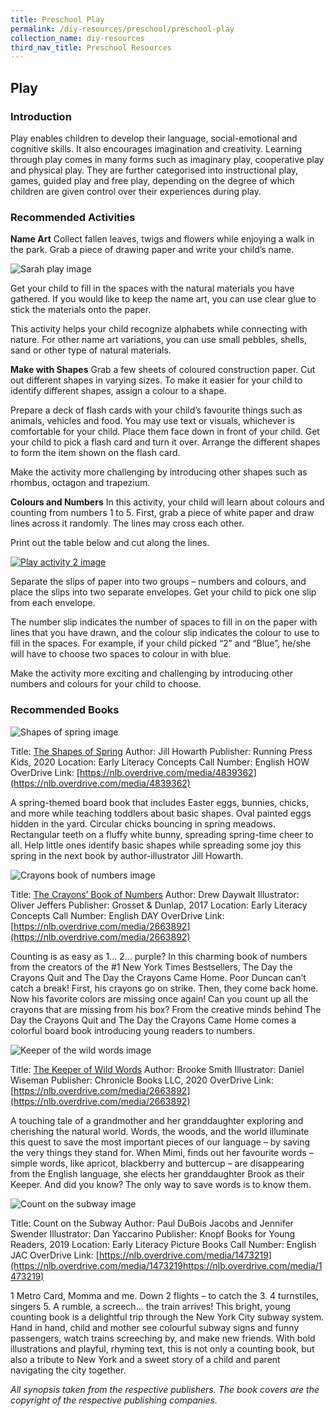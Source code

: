 ```yaml
---
title: Preschool Play
permalink: /diy-resources/preschool/preschool-play
collection_name: diy-resources
third_nav_title: Preschool Resources
---
```


## **Play**

### **Introduction**

Play enables children to develop their language, social-emotional and cognitive skills. It also encourages imagination and creativity. Learning through play comes in many forms such as imaginary play, cooperative play and physical play. They are further categorised into instructional play, games, guided play and free play, depending on the degree of which children are given control over their experiences during play.

### **Recommended Activities**

**Name Art**
Collect fallen leaves, twigs and flowers while enjoying a walk in the park. Grab a piece of drawing paper and write your child’s name.

![Sarah play image](/images/diyresources/preschool/Name_Play.jpg)

Get your child to fill in the spaces with the natural materials you have gathered. If you would like to keep the name art, you can use clear glue to stick the materials onto the paper.

This activity helps your child recognize alphabets while connecting with nature. For other name art variations, you can use small pebbles, shells, sand or other type of natural materials.

**Make with Shapes**
Grab a few sheets of coloured construction paper. Cut out different shapes in varying sizes. To make it easier for your child to identify different shapes, assign a colour to a shape.

Prepare a deck of flash cards with your child’s favourite things such as animals, vehicles and food. You may use text or visuals, whichever is comfortable for your child. Place them face down in front of your child. Get your child to pick a flash card and turn it over. Arrange the different shapes to form the item shown on the flash card.

Make the activity more challenging by introducing other shapes such as rhombus, octagon and trapezium.

**Colours and Numbers**
In this activity, your child will learn about colours and counting from numbers 1 to 5. First, grab a piece of white paper and draw lines across it randomly. The lines may cross each other.

Print out the table below and cut along the lines.

[![Play activity 2 image](/images/diyresources/preschool/Play_Activity2_small.jpg)](/images/diyresources/preschool/Play_Activity2.pdf)

Separate the slips of paper into two groups – numbers and colours, and place the slips into two separate envelopes. Get your child to pick one slip from each envelope.

The number slip indicates the number of spaces to fill in on the paper with lines that you have drawn, and the colour slip indicates the colour to use to fill in the spaces. For example, if your child picked “2” and “Blue”, he/she will have to choose two spaces to colour in with blue.

Make the activity more exciting and challenging by introducing other numbers and colours for your child to choose.

### **Recommended Books**

![Shapes of spring image](/images/diyresources/preschool/The-Shapes-of-Spring.jpg)

Title: [The Shapes of Spring](https://catalogue.nlb.gov.sg/cgi-bin/spydus.exe/ENQ/WPAC/BIBENQ?SETLVL=1&BRN=204466676)
Author: Jill Howarth
Publisher: Running Press Kids, 2020
Location: Early Literacy Concepts
Call Number: English HOW
OverDrive Link: [https://nlb.overdrive.com/media/4839362](https://nlb.overdrive.com/media/4839362)

A spring-themed board book that includes Easter eggs, bunnies, chicks, and more while teaching toddlers about basic shapes. Oval painted eggs hidden in the yard. Circular chicks bouncing in spring meadows. Rectangular teeth on a fluffy white bunny, spreading spring-time cheer to all. Help little ones identify basic shapes while spreading some joy this spring in the next book by author-illustrator Jill Howarth.

![Crayons book of numbers image](/images/diyresources/preschool/The-Crayons-Book-of-Numbers.jpg)

Title: [The Crayons’ Book of Numbers](https://catalogue.nlb.gov.sg/cgi-bin/spydus.exe/ENQ/WPAC/BIBENQ?SETLVL=1&BRN=204427756)
Author: Drew Daywalt
Illustrator: Oliver Jeffers
Publisher: Grosset & Dunlap, 2017
Location: Early Literacy Concepts
Call Number: English DAY
OverDrive Link: [https://nlb.overdrive.com/media/2663892](https://nlb.overdrive.com/media/2663892)

Counting is as easy as 1… 2… purple? In this charming book of numbers from the creators of the #1 New York Times Bestsellers, The Day the Crayons Quit and The Day the Crayons Came Home. Poor Duncan can’t catch a break! First, his crayons go on strike. Then, they come back home. Now his favorite colors are missing once again! Can you count up all the crayons that are missing from his box? From the creative minds behind The Day the Crayons Quit and The Day the Crayons Came Home comes a colorful board book introducing young readers to numbers.

![Keeper of the wild words image](/images/diyresources/preschool/The-Keeper-of-Wild-Words.png)

Title: [The Keeper of Wild Words](https://catalogue.nlb.gov.sg/cgi-bin/spydus.exe/ENQ/WPAC/BIBENQ?SETLVL=1&BRN=204398063)
Author: Brooke Smith
Illustrator: Daniel Wiseman
Publisher: Chronicle Books LLC, 2020
OverDrive Link: [https://nlb.overdrive.com/media/2663892](https://nlb.overdrive.com/media/2663892)

A touching tale of a grandmother and her granddaughter exploring and cherishing the natural world. Words, the woods, and the world illuminate this quest to save the most important pieces of our language – by saving the very things they stand for. When Mimi, finds out her favourite words – simple words, like apricot, blackberry and buttercup – are disappearing from the English language, she elects her granddaughter Brook as their Keeper. And did you know? The only way to save words is to know them.

![Count on the subway image](/images/diyresources/preschool/Count-on-the-Subway.jpg)

Title: Count on the Subway
Author: Paul DuBois Jacobs and Jennifer Swender
Illustrator: Dan Yaccarino
Publisher: Knopf Books for Young Readers, 2019
Location: Early Literacy Picture Books
Call Number: English JAC
OverDrive Link: [https://nlb.overdrive.com/media/1473219](https://nlb.overdrive.com/media/1473219https://nlb.overdrive.com/media/1473219)

1 Metro Card, Momma and me. Down 2 flights – to catch the 3. 4 turnstiles, singers 5. A rumble, a screech… the train arrives! This bright, young counting book is a delightful trip through the New York City subway system. Hand in hand, child and mother see colourful subway signs and funny passengers, watch trains screeching by, and make new friends. With bold illustrations and playful, rhyming text, this is not only a counting book, but also a tribute to New York and a sweet story of a child and parent navigating the city together.



_All synopsis taken from the respective publishers. The book covers are the copyright of the respective publishing companies._